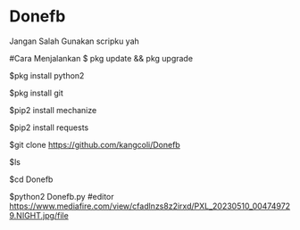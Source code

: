 # Donefb
Jangan Salah Gunakan scripku yah

#Cara Menjalankan 
$ pkg update && pkg upgrade

$pkg install python2

$pkg install git

$pip2 install mechanize

$pip2 install requests

$git clone https://github.com/kangcoli/Donefb

$ls

$cd Donefb

$python2 Donefb.py
#editor
https://www.mediafire.com/view/cfadlnzs8z2irxd/PXL_20230510_004749729.NIGHT.jpg/file
